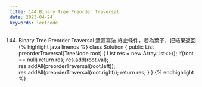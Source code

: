 ```yaml
---
title: 144 Binary Tree Preorder Traversal
date: 2023-04-24
keywords: leetcode
---
```

144. Binary Tree Preorder Traversal
遞迴寫法
終止條件，若為葉子，把結果返回
{% highlight java linenos %}
class Solution {
  public List<Integer> preorderTraversal(TreeNode root) {
  List<Integer> res = new ArrayList<>();
  if(root == null) return res;
  res.add(root.val);
  res.addAll(preorderTraversal(root.left));
  res.addAll(preorderTraversal(root.right));
  return res;
  }
}
{% endhighlight %}
